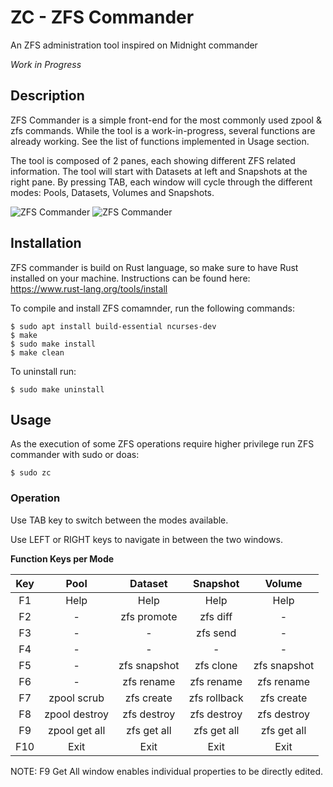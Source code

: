 # ZC - ZFS Commander
An ZFS administration tool inspired on Midnight commander

*Work in Progress*

## Description

ZFS Commander is a simple front-end for the most commonly used zpool & zfs commands. While the tool is a work-in-progress, 
several functions are already working. See the list of functions implemented in Usage section.

The tool is composed of 2 panes, each showing different ZFS related information. The tool will start with Datasets at left
and Snapshots at the right pane. By pressing TAB, each window will cycle through the different modes: Pools, Datasets, 
Volumes and Snapshots.

![ZFS Commander](https://github.com/manoeldesouza/zc/blob/master/screenshots/zc-release-v1.0.0-01.png)
![ZFS Commander](https://github.com/manoeldesouza/zc/blob/master/screenshots/zc-release-v1.0.0-02.png)


## Installation 

ZFS commander is build on Rust language, so make sure to have Rust installed on your machine.
Instructions can be found here: https://www.rust-lang.org/tools/install 

To compile and install ZFS comamnder, run the following commands:

    $ sudo apt install build-essential ncurses-dev
    $ make
    $ sudo make install
    $ make clean

To uninstall run:

    $ sudo make uninstall


## Usage

As the execution of some ZFS operations require higher privilege run ZFS commander with sudo or doas:

    $ sudo zc


### Operation

Use TAB key to switch between the modes available. 

Use LEFT or RIGHT keys to navigate in between the two windows.


**Function Keys per Mode**

|  Key  |       Pool      |    Dataset    |    Snapshot   |     Volume    |
|:-----:|:---------------:|:-------------:|:-------------:|:-------------:|
|  F1   |       Help      |      Help     |      Help     |      Help     |
|  F2   |         -       |  zfs promote  |    zfs diff   |        -      |
|  F3   |         -       |        -      |    zfs send   |        -      |
|  F4   |         -       |        -      |        -      |        -      |
|  F5   |         -       |  zfs snapshot |   zfs clone   |  zfs snapshot |
|  F6   |         -       |   zfs rename  |   zfs rename  |   zfs rename  |
|  F7   |   zpool scrub   |   zfs create  |  zfs rollback |   zfs create  |
|  F8   |  zpool destroy  |  zfs destroy  |  zfs destroy  |  zfs destroy  |
|  F9   |  zpool get all  |  zfs get all  |  zfs get all  |  zfs get all  |
|  F10  |       Exit      |      Exit     |      Exit     |      Exit     |


NOTE: F9 Get All window enables individual properties to be directly edited.
